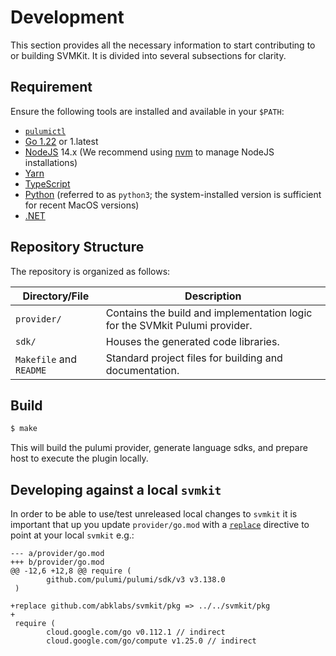 # Development

This section provides all the necessary information to start contributing to or building SVMKit. It is divided into several subsections for clarity.

## Requirement

Ensure the following tools are installed and available in your `$PATH`:

- [`pulumictl`](https://github.com/pulumi/pulumictl#installation)
- [Go 1.22](https://golang.org/dl/) or 1.latest
- [NodeJS](https://nodejs.org/en/) 14.x (We recommend using [nvm](https://github.com/nvm-sh/nvm) to manage NodeJS installations)
- [Yarn](https://yarnpkg.com/)
- [TypeScript](https://www.typescriptlang.org/)
- [Python](https://www.python.org/downloads/) (referred to as `python3`; the system-installed version is sufficient for recent MacOS versions)
- [.NET](https://dotnet.microsoft.com/download)

## Repository Structure

The repository is organized as follows:

| Directory/File          | Description                                                                 |
|-------------------------|-----------------------------------------------------------------------------|
| `provider/`             | Contains the build and implementation logic for the SVMkit Pulumi provider. |
| `sdk/`                  | Houses the generated code libraries.                                        |
| `Makefile` and `README` | Standard project files for building and documentation.                      |

## Build

```bash
$ make
```

This will build the pulumi provider, generate language sdks, and prepare host to execute the plugin locally.

## Developing against a local `svmkit`

In order to be able to use/test unreleased local changes to `svmkit` it is important that up you update
`provider/go.mod` with a [`replace`](https://go.dev/ref/mod#go-mod-file-replace) directive to point at your local `svmkit` e.g.:

```
--- a/provider/go.mod
+++ b/provider/go.mod
@@ -12,6 +12,8 @@ require (
        github.com/pulumi/pulumi/sdk/v3 v3.138.0
 )
 
+replace github.com/abklabs/svmkit/pkg => ../../svmkit/pkg
+
 require (
        cloud.google.com/go v0.112.1 // indirect
        cloud.google.com/go/compute v1.25.0 // indirect
```

